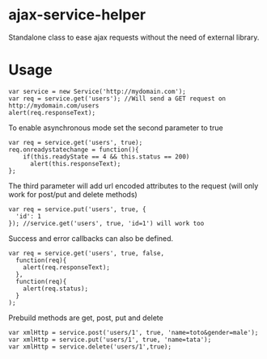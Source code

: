 ajax-service-helper
===================

Standalone class to ease ajax requests without the need of external library.

Usage
=====

    var service = new Service('http://mydomain.com');
    var req = service.get('users'); //Will send a GET request on http://mydomain.com/users
    alert(req.responseText);

To enable asynchronous mode set the second parameter to true

    var req = service.get('users', true);
    req.onreadystatechange = function(){
        if(this.readyState == 4 && this.status == 200)
          alert(this.responseText);
    };

The third parameter will add url encoded attributes to the request (will only work for post/put and delete methods)

    var req = service.put('users', true, {
      'id': 1
    }); //service.get('users', true, 'id=1') will work too

Success and error callbacks can also be defined.

    var req = service.get('users', true, false,
      function(req){
        alert(req.responseText);
      },
      function(req){
        alert(req.status);
      }
    );

Prebuild methods are get, post, put and delete

    var xmlHttp = service.post('users/1', true, 'name=toto&gender=male');
    var xmlHttp = service.put('users/1', true, 'name=tata');
    var xmlHttp = service.delete('users/1',true);
